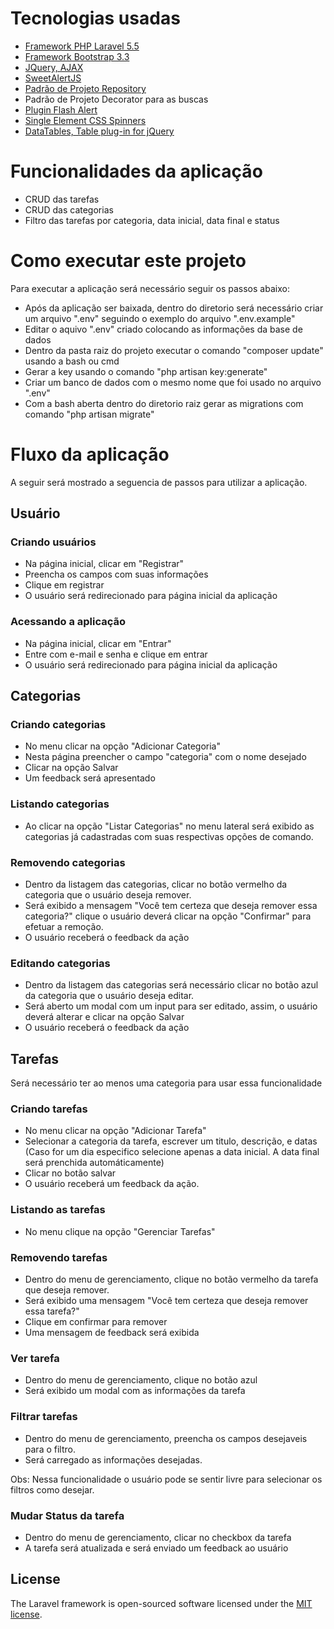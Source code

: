 
# Tecnologias usadas

 - [Framework PHP Laravel 5.5](https://laravel.com/docs/5.5/)
 - [Framework Bootstrap 3.3](http://getbootstrap.com/docs/3.3/)
 - [JQuery, AJAX](http://api.jquery.com/)
 - [SweetAlertJS](https://sweetalert.js.org/guides/#installation)
 - [Padrão de Projeto Repository](https://github.com/andersao/l5-repository)
 - Padrão de Projeto Decorator para as buscas
 - [Plugin Flash Alert](https://github.com/laracasts/flash)
 - [Single Element CSS Spinners](https://github.com/lukehaas/css-loaders)
 - [DataTables, Table plug-in for jQuery](https://datatables.net/)

# Funcionalidades da aplicação

 - CRUD das tarefas
 - CRUD das categorias
 - Filtro das tarefas por categoria, data inicial, data final e status

# Como executar este projeto

Para executar a aplicação será necessário seguir os passos abaixo:

 - Após da aplicação ser baixada, dentro do diretorio será necessário criar um 
 arquivo ".env" seguindo o exemplo do arquivo ".env.example"
 - Editar o aquivo ".env" criado colocando as informações da base de dados
 - Dentro da pasta raiz do projeto executar o comando "composer update" usando a bash ou cmd
 - Gerar a key usando o comando "php artisan key:generate"
 - Criar um banco de dados com o mesmo nome que foi usado no arquivo ".env"
 - Com a bash aberta dentro do diretorio raiz gerar as migrations com comando "php artisan migrate"

# Fluxo da aplicação

A seguir será mostrado a seguencia de passos para utilizar a aplicação.

## Usuário

### Criando usuários

 - Na página inicial, clicar em "Registrar"
 - Preencha os campos com suas informações
 - Clique em registrar
 - O usuário será redirecionado para página inicial da aplicação
 
### Acessando a aplicação

 - Na página inicial, clicar em "Entrar"
 - Entre com e-mail e senha e clique em entrar
 - O usuário será redirecionado para página inicial da aplicação

## Categorias

### Criando categorias

 - No menu clicar na opção "Adicionar Categoria"
 - Nesta página preencher o campo "categoria" com o nome desejado
 - Clicar na opção Salvar
 - Um feedback será apresentado
 
### Listando categorias

 - Ao clicar na opção "Listar Categorias" no menu lateral será exibido as categorias já cadastradas 
 com suas respectivas opções de comando.
    
### Removendo categorias

 - Dentro da listagem das categorias, clicar no botão vermelho da categoria que o 
 usuário deseja remover.
 - Será exibido a mensagem "Você tem certeza que deseja remover essa categoria?" clique o usuário
  deverá clicar na opção "Confirmar" para efetuar a remoção.
 - O usuário receberá o feedback da ação
 
### Editando categorias
 - Dentro da listagem das categorias será necessário clicar no botão azul da categoria que o
 usuário deseja editar.
 - Será aberto um modal com um input para ser editado, assim, o usuário deverá alterar e clicar na
 opção Salvar
 - O usuário receberá o feedback da ação
 
## Tarefas
 Será necessário ter ao menos uma categoria para usar essa funcionalidade

### Criando tarefas

 - No menu clicar na opção "Adicionar Tarefa"
 - Selecionar a categoria da tarefa, escrever um titulo, descrição, e datas (Caso for um dia especifico selecione apenas a data inicial. A data final será prenchida automáticamente)
 - Clicar no botão salvar
 - O usuário receberá um feedback da ação.
 
### Listando as tarefas

 - No menu clique na opção "Gerenciar Tarefas"

### Removendo tarefas

 - Dentro do menu de gerenciamento, clique no botão vermelho da tarefa que deseja remover.
 - Será exibido uma mensagem "Você tem certeza que deseja remover essa tarefa?"
 - Clique em confirmar para remover
 - Uma mensagem de feedback será exibida
 
### Ver tarefa

 - Dentro do menu de gerenciamento, clique no botão azul
 - Será exibido um modal com as informações da tarefa
 
### Filtrar tarefas

 - Dentro do menu de gerenciamento, preencha os campos desejaveis para o filtro.
 - Será carregado as informações desejadas.
 
 Obs: Nessa funcionalidade o usuário pode se sentir livre para selecionar os filtros como desejar.
 
### Mudar Status da tarefa

 - Dentro do menu de gerenciamento, clicar no checkbox da tarefa
 - A tarefa será atualizada e será enviado um feedback ao usuário
 
## License
 
The Laravel framework is open-sourced software licensed under the [MIT license](https://opensource.org/licenses/MIT).
